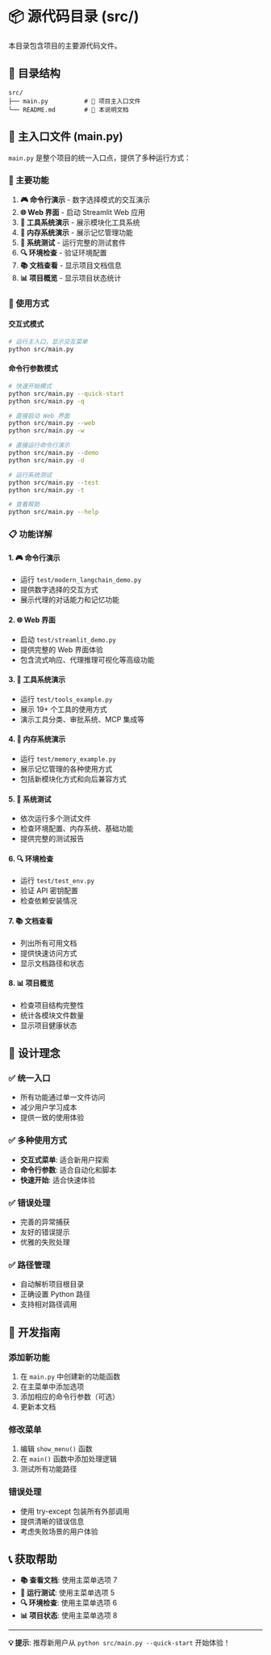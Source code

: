 # 📦 源代码目录 (src/)

本目录包含项目的主要源代码文件。

## 📁 目录结构

```
src/
├── main.py          # 🚀 项目主入口文件
└── README.md        # 📄 本说明文档
```

## 🚀 主入口文件 (main.py)

`main.py` 是整个项目的统一入口点，提供了多种运行方式：

### 🎯 主要功能

1. **🎮 命令行演示** - 数字选择模式的交互演示
2. **🌐 Web 界面** - 启动 Streamlit Web 应用
3. **🔧 工具系统演示** - 展示模块化工具系统
4. **🧠 内存系统演示** - 展示记忆管理功能
5. **🧪 系统测试** - 运行完整的测试套件
6. **🔍 环境检查** - 验证环境配置
7. **📚 文档查看** - 显示项目文档信息
8. **📊 项目概览** - 显示项目状态统计

### 🚀 使用方式

#### 交互式模式
```bash
# 运行主入口，显示交互菜单
python src/main.py
```

#### 命令行参数模式
```bash
# 快速开始模式
python src/main.py --quick-start
python src/main.py -q

# 直接启动 Web 界面
python src/main.py --web
python src/main.py -w

# 直接运行命令行演示
python src/main.py --demo
python src/main.py -d

# 运行系统测试
python src/main.py --test
python src/main.py -t

# 查看帮助
python src/main.py --help
```

### 📋 功能详解

#### 1. 🎮 命令行演示
- 运行 `test/modern_langchain_demo.py`
- 提供数字选择的交互方式
- 展示代理的对话能力和记忆功能

#### 2. 🌐 Web 界面
- 启动 `test/streamlit_demo.py`
- 提供完整的 Web 界面体验
- 包含流式响应、代理推理可视化等高级功能

#### 3. 🔧 工具系统演示
- 运行 `test/tools_example.py`
- 展示 19+ 个工具的使用方式
- 演示工具分类、审批系统、MCP 集成等

#### 4. 🧠 内存系统演示
- 运行 `test/memory_example.py`
- 展示记忆管理的各种使用方式
- 包括新模块化方式和向后兼容方式

#### 5. 🧪 系统测试
- 依次运行多个测试文件
- 检查环境配置、内存系统、基础功能
- 提供完整的测试报告

#### 6. 🔍 环境检查
- 运行 `test/test_env.py`
- 验证 API 密钥配置
- 检查依赖安装情况

#### 7. 📚 文档查看
- 列出所有可用文档
- 提供快速访问方式
- 显示文档路径和状态

#### 8. 📊 项目概览
- 检查项目结构完整性
- 统计各模块文件数量
- 显示项目健康状态

## 🎯 设计理念

### ✅ 统一入口
- 所有功能通过单一文件访问
- 减少用户学习成本
- 提供一致的使用体验

### ✅ 多种使用方式
- **交互式菜单**: 适合新用户探索
- **命令行参数**: 适合自动化和脚本
- **快速开始**: 适合快速体验

### ✅ 错误处理
- 完善的异常捕获
- 友好的错误提示
- 优雅的失败处理

### ✅ 路径管理
- 自动解析项目根目录
- 正确设置 Python 路径
- 支持相对路径调用

## 🔧 开发指南

### 添加新功能
1. 在 `main.py` 中创建新的功能函数
2. 在主菜单中添加选项
3. 添加相应的命令行参数（可选）
4. 更新本文档

### 修改菜单
1. 编辑 `show_menu()` 函数
2. 在 `main()` 函数中添加处理逻辑
3. 测试所有功能路径

### 错误处理
- 使用 try-except 包装所有外部调用
- 提供清晰的错误信息
- 考虑失败场景的用户体验

## 📞 获取帮助

- **📚 查看文档**: 使用主菜单选项 7
- **🧪 运行测试**: 使用主菜单选项 5
- **🔍 环境检查**: 使用主菜单选项 6
- **📊 项目状态**: 使用主菜单选项 8

---

**💡 提示**: 推荐新用户从 `python src/main.py --quick-start` 开始体验！ 